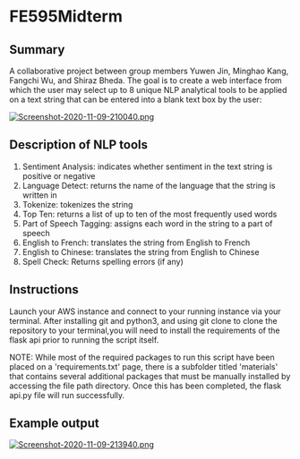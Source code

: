 # FE595Midterm

Summary
-------

A collaborative project between group members Yuwen Jin, Minghao Kang, Fangchi Wu, and Shiraz Bheda. The goal is to create a web interface from which the user may select up to 8 unique NLP analytical tools to be applied on a text string that can be entered into a blank text box by the user:

[![Screenshot-2020-11-09-210040.png](https://i.postimg.cc/Ss0w8FNk/Screenshot-2020-11-09-210040.png)](https://postimg.cc/VSRGQhCV)


Description of NLP tools
------------------------
1. Sentiment Analysis: indicates whether sentiment in the text string is positive or negative
2. Language Detect: returns the name of the language that the string is written in
3. Tokenize: tokenizes the string
4. Top Ten: returns a list of up to ten of the most frequently used words
5. Part of Speech Tagging: assigns each word in the string to a part of speech
6. English to French: translates the string from English to French
7. English to Chinese: translates the string from English to Chinese
8. Spell Check: Returns spelling errors (if any)


Instructions
------------
Launch your AWS instance and connect to your running instance via your terminal.
After installing git and python3, and using git clone to clone the repository to your terminal,you will need to install the requirements of the flask api prior to running the script itself.

NOTE: While most of the required packages to run this script have been placed on a 'requirements.txt' page, there is a subfolder titled 'materials' that contains several additional packages that must be manually installed by accessing the file path directory. Once this has been completed, the flask api.py file will run successfully. 


Example output
--------------

[![Screenshot-2020-11-09-213940.png](https://i.postimg.cc/1XKdF8fZ/Screenshot-2020-11-09-213940.png)](https://postimg.cc/sGvKdDYn)

